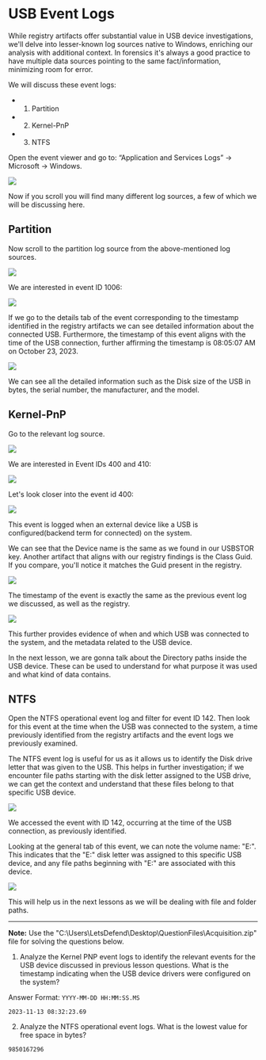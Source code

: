 # USB Event Logs

While registry artifacts offer substantial value in USB device investigations, we'll delve into lesser-known log sources native to Windows, enriching our analysis with additional context. In forensics it's always a good practice to have multiple data sources pointing to the same fact/information, minimizing room for error.

We will discuss these event logs:

- 1. Partition
- 2. Kernel-PnP
- 3. NTFS

Open the event viewer and go to: “Application and Services Logs” -> Microsoft -> Windows.

![](https://letsdefend-images.s3.us-east-2.amazonaws.com/Courses/USB+Forensics/3.USB+Event+Logs/image3_1.png)

Now if you scroll you will find many different log sources, a few of which we will be discussing here.
## Partition

Now scroll to the partition log source from the above-mentioned log sources.

![](https://letsdefend-images.s3.us-east-2.amazonaws.com/Courses/USB+Forensics/3.USB+Event+Logs/image3_2.png)

We are interested in event ID 1006:

![](https://letsdefend-images.s3.us-east-2.amazonaws.com/Courses/USB+Forensics/3.USB+Event+Logs/image3_3.png)

If we go to the details tab of the event corresponding to the timestamp identified in the registry artifacts we can see detailed information about the connected USB. Furthermore, the timestamp of this event aligns with the time of the USB connection, further affirming the timestamp is 08:05:07 AM on October 23, 2023.

![](https://letsdefend-images.s3.us-east-2.amazonaws.com/Courses/USB+Forensics/3.USB+Event+Logs/image3_4.png)

We can see all the detailed information such as the Disk size of the USB in bytes, the serial number, the manufacturer, and the model.

## Kernel-PnP

Go to the relevant log source.

![](https://letsdefend-images.s3.us-east-2.amazonaws.com/Courses/USB+Forensics/3.USB+Event+Logs/image3_5.png)

We are interested in Event IDs 400 and 410:

![](https://letsdefend-images.s3.us-east-2.amazonaws.com/Courses/USB+Forensics/3.USB+Event+Logs/image3_6.png)

Let's look closer into the event id 400:

![](https://letsdefend-images.s3.us-east-2.amazonaws.com/Courses/USB+Forensics/3.USB+Event+Logs/image3_7.png)

This event is logged when an external device like a USB is configured(backend term for connected) on the system.

We can see that the Device name is the same as we found in our USBSTOR key. Another artifact that aligns with our registry findings is the Class Guid. If you compare, you'll notice it matches the Guid present in the registry.

![](https://letsdefend-images.s3.us-east-2.amazonaws.com/Courses/USB+Forensics/3.USB+Event+Logs/image3_8.png)

The timestamp of the event is exactly the same as the previous event log we discussed, as well as the registry.

![](https://letsdefend-images.s3.us-east-2.amazonaws.com/Courses/USB+Forensics/3.USB+Event+Logs/image3_9.png)

This further provides evidence of when and which USB was connected to the system, and the metadata related to the USB device.

In the next lesson, we are gonna talk about the Directory paths inside the USB device. These can be used to understand for what purpose it was used and what kind of data contains.

## NTFS

Open the NTFS operational event log and filter for event ID 142. Then look for this event at the time when the USB was connected to the system, a time previously identified from the registry artifacts and the event logs we previously examined.

The NTFS event log is useful for us as it allows us to identify the Disk drive letter that was given to the USB. This helps in further investigation; if we encounter file paths starting with the disk letter assigned to the USB drive, we can get the context and understand that these files belong to that specific USB device.

![](https://letsdefend-images.s3.us-east-2.amazonaws.com/Courses/USB+Forensics/3.USB+Event+Logs/image3_10.png)

We accessed the event with ID 142, occurring at the time of the USB connection, as previously identified.

Looking at the general tab of this event, we can note the volume name: "E:". This indicates that the "E:" disk letter was assigned to this specific USB device, and any file paths beginning with "E:" are associated with this device.

![](https://letsdefend-images.s3.us-east-2.amazonaws.com/Courses/USB+Forensics/3.USB+Event+Logs/image3_11.png)

This will help us in the next lessons as we will be dealing with file and folder paths.

-----

**Note:** Use the "C:\Users\LetsDefend\Desktop\QuestionFiles\Acquisition.zip" file for solving the questions below.  
  
1. Analyze the Kernel PNP event logs to identify the relevant events for the USB device discussed in previous lesson questions. What is the timestamp indicating when the USB device drivers were configured on the system?  
  
Answer Format: `YYYY-MM-DD HH:MM:SS.MS`

```
2023-11-13 08:32:23.69
```

2. Analyze the NTFS operational event logs. What is the lowest value for free space in bytes?

```
9850167296
```